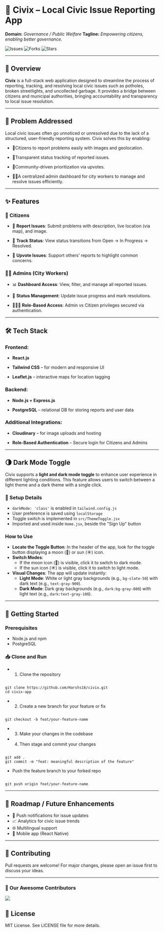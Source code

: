 # 🚧 Civix – Local Civic Issue Reporting App
**Domain:**  *Governance / Public Welfare*
**Tagline:**  *Empowering citizens, enabling better governance.*

![Issues](https://img.shields.io/github/issues/Harshs16/civix)
![Forks](https://img.shields.io/github/forks/Harshs16/civix)
![Stars](https://img.shields.io/github/stars/Harshs16/civix)

---

## 🧠 Overview 

**Civix** is a full-stack web application designed to streamline the process of reporting, tracking, and resolving local civic issues such as potholes, broken streetlights, and uncollected garbage. It provides a bridge between citizens and municipal authorities, bringing accountability and transparency to local issue resolution.

---

## 🚨 Problem Addressed
Local civic issues often go unnoticed or unresolved due to the lack of a structured, user-friendly reporting system. Civix solves this by enabling:

- 📸Citizens to report problems easily with images and geolocation.

- 🔁Transparent status tracking of reported issues.

- 🔼Community-driven prioritization via upvotes.

- 🧑‍💼A centralized admin dashboard for city workers to manage and resolve issues efficiently.

---

## ✨ Features

### 🧍 Citizens

- 📍 **Report Issues**: Submit problems with description, live location (via map), and image.

- 🔁 **Track Status**: View status transitions from Open → In Progress → Resolved.

- 🔼 **Upvote Issues**: Support others' reports to highlight common concerns.

### 🧑‍💼 Admins (City Workers)

- 📊 **Dashboard Access**: View, filter, and manage all reported issues.

- 🔧 **Status Management**: Update issue progress and mark resolutions.

- 🧑‍🤝‍🧑 **Role-Based Access**: Admin vs Citizen privileges secured via authentication.



---

## 🛠️ Tech Stack

### Frontend:
- **React.js** 

- **Tailwind CSS**  – for modern and responsive UI

- **Leaflet.js** – interactive maps for location tagging

### Backend:
- **Node.js + Express.js** 

- **PostgreSQL** – relational DB for storing reports and user data

### Additional Integrations:
- **Cloudinary** – for image uploads and hosting

- **Role-Based Authentication** – Secure login for Citizens and Admins

---

## 🌗 Dark Mode Toggle  

Civix supports a **light and dark mode toggle** to enhance user experience in different lighting conditions. This feature allows users to switch between a light theme and a dark theme with a single click.

### 🔧 Setup Details

- `darkMode: 'class'` is enabled in `tailwind.config.js`
- User preference is saved using `localStorage`
- Toggle switch is implemented in `src/ThemeToggle.jsx`
- Imported and used inside `Home.jsx`, beside the "Sign Up" button

### How to Use

- **Locate the Toggle Button**: In the header of the app, look for the toggle button displaying a moon (🌙) or sun (☀️) icon.
- **Switch Modes**:
  - If the moon icon (🌙) is visible, click it to switch to dark mode.
  - If the sun icon (☀️) is visible, click it to switch to light mode.
- **Visual Changes**: The app will update instantly:
  - **Light Mode**: White or light gray backgrounds (e.g., `bg-slate-50`) with dark text (e.g., `text-gray-900`).
  - **Dark Mode**: Dark gray backgrounds (e.g., `dark:bg-gray-800`) with light text (e.g., `dark:text-gray-100`).

---
## 🚀 Getting Started

### Prerequisites
- Node.js and npm  
- PostgreSQL

### 📥 Clone and Run  
- 1. Clone the repository

```

git clone https://github.com/Harshs16/civix.git
cd civix-app

```

- 2. Create a new branch for your feature or fix

```

git checkout -b feat/your-feature-name

```

- 3. Make your changes in the codebase
- 4. Then stage and commit your changes

```

git add .
git commit -m "feat: meaningful description of the feature"

```
- Push the feature branch to your forked repo

```

git push origin feat/your-feature-name

```
---

## 📌 Roadmap / Future Enhancements  
- 🔔 Push notifications for issue updates  
- 📈 Analytics for civic issue trends  
- 🌐 Multilingual support  
- 📱 Mobile app (React Native) 

--- 

## 🤝 Contributing
Pull requests are welcome! For major changes, please open an issue first to discuss your ideas.

--- 
### 🌟 Our Awesome Contributors

<a href="https://github.com/Harshs16/civix/graphs/contributors">
  <img src="https://contrib.rocks/image?repo=Harshs16/civix" />
</a>

## 📄 License
MIT License. See LICENSE file for more details.


